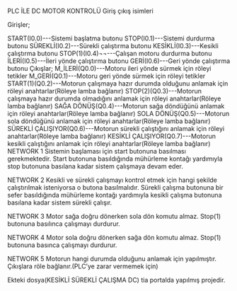 PLC İLE DC MOTOR KONTROLÜ Giriş çıkış isimleri

Girişler;

START(I0.0)---Sistemi başlatma butonu
STOP(I0.1)---Sistemi durdurma butonu
SÜREKLİ(I0.2)---Sürekli çalıştırma butonu
KESİKLİ(I0.3)---Kesikli çalıştırma butonu
STOP(1)(I0.4)¬¬---Çalışan motoru durdurma butonu
İLERİ(I0.5)---İleri yönde çalıştırma butonu
GERİ(I0.6)---Geri yönde çalıştırma butonu Çıkışlar;
M_İLERİ(Q0.0)---Motoru ileri yönde sürmek için röleyi tetikler
M_GERİ(Q0.1)---Motoru geri yönde sürmek için röleyi tetikler
START(1)(Q0.2)---Motorun çalışmaya hazır durumda olduğunu anlamak için röleyi anahtarlar(Röleye lamba bağlanır)
STOP(2)(Q0.3)---Motorun çalışmaya hazır durumda olmadığını anlamak için röleyi anahtarlar(Röleye lamba bağlanır)
SAĞA DÖNÜŞ(Q0.4)---Motorun sağa döndüğünü anlamak için röleyi anahtarlar(Röleye lamba bağlanır)
SOLA DÖNÜŞ(Q0.5)---Motorun sola döndüğünü anlamak için röleyi anahtarlar(Röleye lamba bağlanır)
SÜREKLİ ÇALIŞIYOR(Q0.6)---Motorun sürekli çalıştığını anlamak için röleyi anahtarlar(Röleye lamba bağlanır)
KESİKLİ ÇALIŞIYOR(Q0.7)---Motorun kesikli çalıştığını anlamak için röleyi anahtarlar(Röleye lamba bağlanır)
NETWORK 1 Sistemin başlaması için start butonuna basılması gerekmektedir. Start butonuna basıldığında mühürleme kontağı yardımıyla stop butonuna basılana kadar sistem çalışmaya devam eder.

NETWORK 2 Kesikli ve sürekli çalışmayı kontrol etmek için hangi şekilde çalıştırılmak isteniyorsa o butona basılmalıdır. Sürekli çalışma butonuna bir sefer basıldığında mühürleme kontağı yardımıyla kesikli çalışma butonuna basılana kadar sistem sürekli çalışır.

NETWORK 3 Motor sağa doğru dönerken sola dön komutu almaz. Stop(1) butonuna basılınca çalışmayı durdurur.

NETWORK 4 Motor sola doğru dönerken sağa dön komutu almaz. Stop(1) butonuna basınca çalışmayı durdurur.

NETWORK 5 Motorun hangi durumda olduğunu anlamak için yapılmıştır. Çıkışlara röle bağlanır.(PLC’ye zarar vermemek için)

Ekteki dosya(KESİKLİ SÜREKLİ ÇALIŞMA DC) tia portalda yapılmış projedir.
